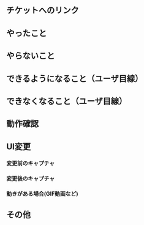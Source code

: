 ## チケットへのリンク



## やったこと

<!-- このプルリクで何をしたのか？ -->

## やらないこと

<!-- このプルリクでやらないことは何か？（あれば。無いなら「無し」でOK）（やらない場合は、いつやるのかを明記する。） -->

## できるようになること（ユーザ目線）

<!-- 何ができるようになるのか？（あれば。無いなら「無し」でOK） -->

## できなくなること（ユーザ目線）

<!-- 何ができなくなるのか？（あれば。無いなら「無し」でOK） -->

## 動作確認

<!-- どのような動作確認を行ったのか？　結果はどうか？ -->

## UI変更
#### 変更前のキャプチャ

#### 変更後のキャプチャ

#### 動きがある場合(GIF動画など)

## その他

<!-- レビュワーへの参考情報（実装上の懸念点や注意点などあれば記載） -->
